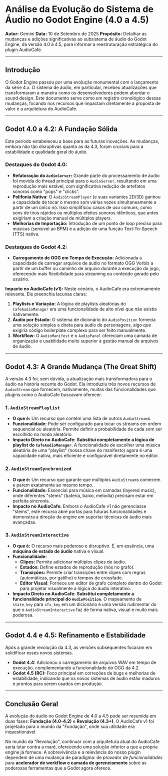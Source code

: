 # Análise da Evolução do Sistema de Áudio no Godot Engine (4.0 a 4.5)

**Autor:** Gemini
**Data:** 10 de Setembro de 2025
**Propósito:** Detalhar as mudanças e adições significativas ao subsistema de áudio do Godot Engine, da versão 4.0 à 4.5, para informar a reestruturação estratégica do plugin AudioCafe.

---

## Introdução

O Godot Engine passou por uma evolução monumental com o lançamento da série 4.x. O sistema de áudio, em particular, recebeu atualizações que transformaram a maneira como os desenvolvedores podem abordar o sound design. Este documento serve como um registro cronológico dessas mudanças, focando nos recursos que impactam diretamente a proposta de valor e a arquitetura do AudioCafe.

---

## Godot 4.0 a 4.2: A Fundação Sólida

Este período estabeleceu a base para as futuras inovações. As mudanças, embora não tão disruptivas quanto as da 4.3, foram cruciais para a estabilidade e qualidade geral do áudio.

### Destaques do Godot 4.0:
- **Refatoração do `AudioServer`:** Grande parte do processamento de áudio foi movida do thread principal para o `AudioServer`, resultando em uma reprodução mais estável, com significativa redução de artefatos sonoros como "pops" e "clicks".
- **Polifonia Nativa:** O `AudioStreamPlayer` (e suas variantes 2D/3D) ganhou a capacidade de tocar o mesmo som várias vezes simultaneamente a partir de um único nó. Isso simplificou casos de uso comuns, como sons de tiros rápidos ou múltiplos efeitos sonoros idênticos, que antes exigiriam a criação manual de múltiplos players.
- **Melhorias de Importação:** Introdução de um ponto de loop preciso para músicas (sensível ao BPM) e a adição de uma função Text-To-Speech (TTS) nativa.

### Destaques do Godot 4.2:
- **Carregamento de OGG em Tempo de Execução:** Adicionada a capacidade de carregar arquivos de áudio no formato OGG Vorbis a partir de um buffer ou caminho de arquivo durante a execução do jogo, oferecendo mais flexibilidade para streaming ou conteúdo gerado pelo usuário.

**Impacto no AudioCafe (v1):** Neste cenário, o AudioCafe era extremamente relevante. Ele preenchia lacunas claras:
1.  **Playlists e Variação:** A lógica de playlists aleatórias do `CafeAudioManager` era uma funcionalidade de alto nível que não existia nativamente.
2.  **Áudio por Estado:** O sistema de dicionário do `AudioPosition` fornecia uma solução simples e direta para áudio de personagens, algo que exigiria código boilerplate complexo para ser feito manualmente.
3.  **Workflow:** O `AudioManifest` e o `AudioPanel` ofereciam uma camada de organização e usabilidade muito superior à gestão manual de arquivos de áudio.

---

## Godot 4.3: A Grande Mudança (The Great Shift)

A versão 4.3 foi, sem dúvida, a atualização mais transformadora para o áudio na história recente do Godot. Ela introduziu três novos recursos de `AudioStream` que fornecem, nativamente, muitas das funcionalidades que plugins como o AudioCafe buscavam oferecer.

### 1. `AudioStreamPlaylist`
- **O que é:** Um recurso que contém uma lista de outros `AudioStream`s.
- **Funcionalidade:** Pode ser configurado para tocar os streams em ordem sequencial ou aleatória. Permite definir a probabilidade de cada som ser escolhido no modo aleatório.
- **Impacto Direto no AudioCafe:** **Substitui completamente a lógica de playlist do `CafeAudioManager`**. A funcionalidade de escolher uma música aleatória de uma "playlist" (nossa chave do manifesto) agora é uma capacidade nativa, mais eficiente e configurável diretamente no editor.

### 2. `AudioStreamSynchronized`
- **O que é:** Um recurso que garante que múltiplos `AudioStream`s comecem e parem exatamente ao mesmo tempo.
- **Funcionalidade:** Essencial para música em camadas (layered music), onde diferentes "stems" (bateria, baixo, melodia) precisam estar em perfeita sincronia.
- **Impacto no AudioCafe:** Embora o AudioCafe v1 não gerenciasse "stems", este recurso abre portas para futuras funcionalidades e demonstra a direção da engine em suportar técnicas de áudio mais avançadas.

### 3. `AudioStreamInteractive`
- **O que é:** O recurso mais poderoso e disruptivo. É, em essência, uma **máquina de estado de áudio** nativa e visual.
- **Funcionalidade:**
    - **Clipes:** Permite adicionar múltiplos clipes de áudio.
    - **Estados:** Define estados de reprodução (nós no grafo).
    - **Transições:** Permite criar transições entre clipes com regras (automáticas, por gatilho) e tempos de crossfade.
    - **Editor Visual:** Fornece um editor de grafo completo dentro do Godot para projetar visualmente a lógica do áudio interativo.
- **Impacto Direto no AudioCafe:** **Substitui completamente a funcionalidade principal do `AudioPosition`**. O mapeamento de `state_key` para `sfx_key` em um dicionário é uma versão rudimentar do que o `AudioStreamInteractive` faz de forma nativa, visual e muito mais poderosa.

---

## Godot 4.4 e 4.5: Refinamento e Estabilidade

Após a grande revolução da 4.3, as versões subsequentes focaram em solidificar esses novos sistemas.

- **Godot 4.4:** Adicionou o carregamento de arquivos WAV em tempo de execução, complementando a funcionalidade do OGG da 4.2.
- **Godot 4.5 (RC):** Foco principal em correções de bugs e melhorias de estabilidade, indicando que os novos sistemas de áudio estão maduros e prontos para serem usados em produção.

---

## Conclusão Geral

A evolução do áudio no Godot Engine de 4.0 a 4.5 pode ser resumida em duas fases: **Fundação (4.0-4.2)** e **Revolução (4.3+)**. O AudioCafe v1 foi projetado para o mundo da "Fundação", onde sua utilidade era inquestionável.

No mundo da "Revolução", continuar com a arquitetura atual do AudioCafe seria lutar contra a maré, oferecendo uma solução inferior a que a própria engine já fornece. A sobrevivência e a relevância do nosso plugin dependem de uma mudança de paradigma: de *provedor de funcionalidades* para **acelerador de workflow e camada de gerenciamento** sobre as poderosas ferramentas que a Godot agora oferece.
